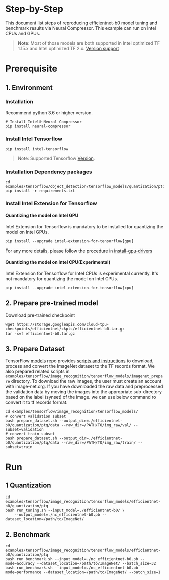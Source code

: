 Step-by-Step
============

This document list steps of reproducing efficientnet-b0 model tuning and benchmark results via Neural Compressor.
This example can run on Intel CPUs and GPUs.

> **Note**: 
> Most of those models are both supported in Intel optimized TF 1.15.x and Intel optimized TF 2.x.
> [Version support](../../../../../../README.md#supported-frameworks)
# Prerequisite

## 1. Environment

### Installation
Recommend python 3.6 or higher version.

```shell
# Install Intel® Neural Compressor
pip install neural-compressor
```

### Install Intel Tensorflow
```shell
pip install intel-tensorflow
```
> Note: Supported Tensorflow [Version](../../../../../../README.md#supported-frameworks).

### Installation Dependency packages
```shell
cd examples/tensorflow/object_detection/tensorflow_models/quantization/ptq
pip install -r requirements.txt
```

### Install Intel Extension for Tensorflow
#### Quantizing the model on Intel GPU
Intel Extension for Tensorflow is mandatory to be installed for quantizing the model on Intel GPUs.

```shell
pip install --upgrade intel-extension-for-tensorflow[gpu]
```
For any more details, please follow the procedure in [install-gpu-drivers](https://github.com/intel-innersource/frameworks.ai.infrastructure.intel-extension-for-tensorflow.intel-extension-for-tensorflow/blob/master/docs/install/install_for_gpu.md#install-gpu-drivers)

#### Quantizing the model on Intel CPU(Experimental)
Intel Extension for Tensorflow for Intel CPUs is experimental currently. It's not mandatory for quantizing the model on Intel CPUs.

```shell
pip install --upgrade intel-extension-for-tensorflow[cpu]
```

## 2. Prepare pre-trained model

  Download pre-trained checkpoint
  ```shell
  wget https://storage.googleapis.com/cloud-tpu-checkpoints/efficientnet/ckpts/efficientnet-b0.tar.gz
  tar -xvf efficientnet-b0.tar.gz
  ```

## 3. Prepare Dataset

  TensorFlow [models](https://github.com/tensorflow/models) repo provides [scripts and instructions](https://github.com/tensorflow/models/tree/master/research/slim#an-automated-script-for-processing-imagenet-data) to download, process and convert the ImageNet dataset to the TF records format.
  We also prepared related scripts in ` examples/tensorflow/image_recognition/tensorflow_models/imagenet_prepare` directory. To download the raw images, the user must create an account with image-net.org. If you have downloaded the raw data and preprocessed the validation data by moving the images into the appropriate sub-directory based on the label (synset) of the image. we can use below command ro convert it to tf records format.

  ```shell
  cd examples/tensorflow/image_recognition/tensorflow_models/
  # convert validation subset
  bash prepare_dataset.sh --output_dir=./efficientnet-b0/quantization/ptq/data --raw_dir=/PATH/TO/img_raw/val/ --subset=validation
  # convert train subset
  bash prepare_dataset.sh --output_dir=./efficientnet-b0/quantization/ptq/data --raw_dir=/PATH/TO/img_raw/train/ --subset=train
  ```

# Run

## 1 Quantization

  ```shell
  cd examples/tensorflow/image_recognition/tensorflow_models/efficientnet-b0/quantization/ptq
  bash run_tuning.sh --input_model=./efficientnet-b0/ \
      --output_model=./nc_efficientnet-b0.pb --dataset_location=/path/to/ImageNet/
  ```

## 2. Benchmark
  ```shell
  cd examples/tensorflow/image_recognition/tensorflow_models/efficientnet-b0/quantization/ptq
  bash run_benchmark.sh --input_model=./nc_efficientnet-b0.pb --mode=accuracy --dataset_location=/path/to/ImageNet/ --batch_size=32
  bash run_benchmark.sh --input_model=./nc_efficientnet-b0.pb --mode=performance --dataset_location=/path/to/ImageNet/ --batch_size=1
  ```
